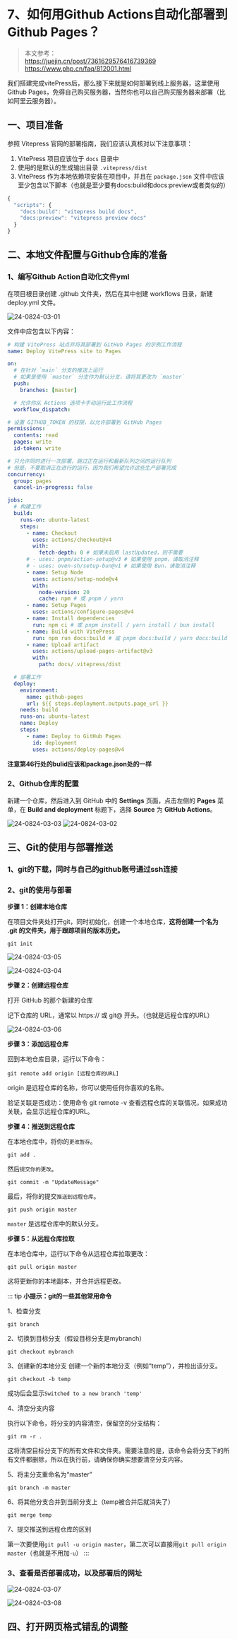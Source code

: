 # 7、如何用Github Actions自动化部署到Github Pages？

> 本文参考：  
> https://juejin.cn/post/7361629576416739369  
> https://www.php.cn/faq/812001.html

我们搭建完成vitePress后，那么接下来就是如何部署到线上服务器，这里使用Github Pages，免得自己购买服务器，当然你也可以自己购买服务器来部署（比如阿里云服务器）。

## 一、项目准备

参照 Vitepress 官网的部署指南，我们应该认真核对以下注意事项：

1. VitePress 项目应该位于 `docs` 目录中
2. 使用的是默认的生成输出目录 `.vitepress/dist`
3. VitePress 作为本地依赖项安装在项目中，并且在 `package.json` 文件中应该至少包含以下脚本（也就是至少要有docs:build和docs:preview或者类似的）
```js
{
  "scripts": {
    "docs:build": "vitepress build docs",
    "docs:preview": "vitepress preview docs"
  }
}
```

## 二、本地文件配置与Github仓库的准备

### 1、编写Github Action自动化文件yml

在项目根目录创建 .github 文件夹，然后在其中创建 workflows 目录，新建 deploy.yml 文件。

![24-0824-03-01](../image/Write/24-0824-03-01.jpg)

文件中应包含以下内容：
```yml
# 构建 VitePress 站点并将其部署到 GitHub Pages 的示例工作流程
name: Deploy VitePress site to Pages

on:
  # 在针对 `main` 分支的推送上运行
  # 如果是使用 `master` 分支作为默认分支，请将其更改为 `master`
  push:
    branches: [master]

  # 允许你从 Actions 选项卡手动运行此工作流程
  workflow_dispatch:

# 设置 GITHUB_TOKEN 的权限，以允许部署到 GitHub Pages
permissions:
  contents: read
  pages: write
  id-token: write

# 只允许同时进行一次部署，跳过正在运行和最新队列之间的运行队列
# 但是，不要取消正在进行的运行，因为我们希望允许这些生产部署完成
concurrency:
  group: pages
  cancel-in-progress: false

jobs:
  # 构建工作
  build:
    runs-on: ubuntu-latest
    steps:
      - name: Checkout
        uses: actions/checkout@v4
        with:
          fetch-depth: 0 # 如果未启用 lastUpdated，则不需要
      # - uses: pnpm/action-setup@v3 # 如果使用 pnpm，请取消注释
      # - uses: oven-sh/setup-bun@v1 # 如果使用 Bun，请取消注释
      - name: Setup Node
        uses: actions/setup-node@v4
        with:
          node-version: 20
          cache: npm # 或 pnpm / yarn
      - name: Setup Pages
        uses: actions/configure-pages@v4
      - name: Install dependencies
        run: npm ci # 或 pnpm install / yarn install / bun install
      - name: Build with VitePress
        run: npm run docs:build # 或 pnpm docs:build / yarn docs:build / bun run docs:build // [!code warning]
      - name: Upload artifact
        uses: actions/upload-pages-artifact@v3
        with:
          path: docs/.vitepress/dist

  # 部署工作
  deploy:
    environment:
      name: github-pages
      url: ${{ steps.deployment.outputs.page_url }}
    needs: build
    runs-on: ubuntu-latest
    name: Deploy
    steps:
      - name: Deploy to GitHub Pages
        id: deployment
        uses: actions/deploy-pages@v4
```
**注意第46行处的bulid应该和package.json处的一样**

### 2、Github仓库的配置

新建一个仓库，然后进入到 GitHub 中的 **Settings** 页面，点击左侧的 **Pages** 菜单，在 **Build and deployment** 标题下，选择 **Source** 为 **GitHub Actions**。

![24-0824-03-03](../image/Write/24-0824-03-03.jpg)
![24-0824-03-02](../image/Write/24-0824-03-02.jpg)

## 三、Git的使用与部署推送

### 1、git的下载，同时与自己的github账号通过ssh连接

### 2、git的使用与部署

**步骤 1：创建本地仓库**

在项目文件夹处打开git，同时初始化，创建一个本地仓库，**这将创建一个名为 .git 的文件夹，用于跟踪项目的版本历史。**
```
git init
```

![24-0824-03-05](../image/Write/24-0824-03-05.jpg)

![24-0824-03-04](../image/Write/24-0824-03-04.jpg)

**步骤 2：创建远程仓库**

打开  GitHub 的那个新建的仓库

记下仓库的 URL，通常以 https:// 或 git@ 开头。（也就是远程仓库的URL）

![24-0824-03-06](../image/Write/24-0824-03-06.jpg)

**步骤 3：添加远程仓库**

回到本地仓库目录，运行以下命令：
```
git remote add origin [远程仓库的URL] 
```

origin 是远程仓库的名称，你可以使用任何你喜欢的名称。

验证关联是否成功：使用命令 git remote -v 查看远程仓库的关联情况，如果成功关联，会显示远程仓库的URL。

**步骤 4：推送到远程仓库**

在本地仓库中，将你的`更改暂存`。
```
git add .
```
然后`提交你的更改`。
```
git commit -m "UpdateMessage"
```
最后，将你的提交`推送到远程仓库`。
```
git push origin master
```
`master` 是远程仓库中的默认分支。

**步骤 5：从远程仓库拉取**

在本地仓库中，运行以下命令从远程仓库拉取更改：
```
git pull origin master
```
这将更新你的本地副本，并合并远程更改。

::: tip
**小提示：git的一些其他常用命令**

1、检查分支
```
git branch
```

2、切换到目标分支（假设目标分支是mybranch）
```
git checkout mybranch
```

3、创建新的本地分支
创建一个新的本地分支（例如“temp”），并检出该分支。
```
git checkout -b temp
```
成功后会显示`Switched to a new branch 'temp'`

4、清空分支内容

执行以下命令，将分支的内容清空，保留空的分支结构：
```
git rm -r .
```
这将清空目标分支下的所有文件和文件夹。需要注意的是，该命令会将分支下的所有文件都删除，所以在执行前，请确保你确实想要清空分支内容。

5、将主分支重命名为“master”
```
git branch -m master
```

6、将其他分支合并到当前分支上（temp被合并后就消失了）
```
git merge temp
```

7、提交推送到远程仓库的区别

第一次要使用`git pull -u origin master`，第二次可以直接用`git pull origin master`（也就是不用加`-u`）
:::

### 3、查看是否部署成功，以及部署后的网址

![24-0824-03-07](../image/Write/24-0824-03-07.jpg)

![24-0824-03-08](../image/Write/24-0824-03-08.jpg)

## 四、打开网页格式错乱的调整